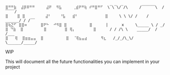 ```
⣿⠛⠛⣷  ⣼⡿⠿⠛⠛     ⣼⠟  ⠻⣧     ⢀⣾⠟⠛⢷ ⠞⠛⣿⠛⠋  \‾\‾\/‾/\     /‾‾‾‾‾‾\  /‾‾‾‾/
⣿    ⣿ ⣿         ⣼⠃    ⠘⣧   ⣾⠃            ⣿     \ \ \/ /    / ______/ / /‾‾  
⣿⢷⣝⠋ ⣿⣿⠶      ⣿⠟⠓  ⠚⠻⣿ ⣿          ⣿      |      x     \_____ \ / _/    
⣿ ⠙⣷  ⣿         ⣿        ⣿ ⢿⡄        ⣿      / / /\ \    _____/  / /___   
⣿   ⢿  ⣿⣶⣶⣤⣤  ⣿          ⣿  ⠈⢿⣦⣤⣴      ⠻⣆   /_/_/\_\/    \______/_____/   

```

WIP

This will document all the future functionalities you can implement in your project
